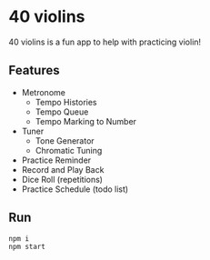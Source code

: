 # 40 violins
40 violins is a fun app to help with practicing violin!

## Features
- Metronome
  - Tempo Histories
  - Tempo Queue
  - Tempo Marking to Number
- Tuner
  - Tone Generator
  - Chromatic Tuning
- Practice Reminder
- Record and Play Back
- Dice Roll (repetitions)
- Practice Schedule (todo list)

## Run
```
npm i
npm start
```